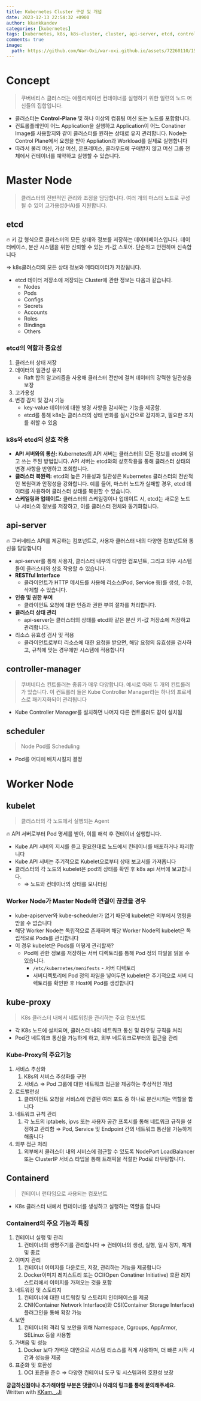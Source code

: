 ```yaml
---
title: Kubernetes Cluster 구성 및 개념
date: 2023-12-13 22:54:32 +0900
author: kkankkandev
categories: [kubernetes]
tags: [kubernetes, k8s, k8s-cluster, cluster, api-server, etcd, controller-management, scheduler, kubelet, kube-proxy, containerd, container]     # TAG names should always be lowercase
comments: true
image:
  path: https://github.com/War-Oxi/war-oxi.github.io/assets/72260110/15132279-4bc4-4f16-88c0-0d127fce6e9b
---
```

# Concept

> 쿠버네티스 클러스터는 애플리케이션  컨테이너를 실행하기 위한 일련의 노드 머신들의 집합입니다.
> 
- 클러스터는 **Control-Plane** 및 하나 이상의 컴퓨팅 머신 또는 노드를 포함합니다.
- 컨트롤플레인이 어느 Application을 실행하고 Application이 어느 Conatiner Image를 사용할지와 같이 클러스터를 원하는 상태로 유지 관리합니다. Node는 Control Plane에서 요청을 받아 Appliation과 Workload를 실제로 실행합니다
- 따라서 물리 머신, 가상 머신, 온프레미스, 클라우드에 구애받지 않고 머신 그룹 전체에서 컨테이너를 예약하고 실행할 수 있습니다.

# Master Node

> 클러스터의 전반적인 관리와 조정을 담당합니다. 여러 개의 마스터 노드로 구성될 수 있어 고가용성(HA)를 지원합니다.
> 

## etcd

<aside>
🔥 키 값 형식으로 클러스터의 모든 상태와 정보를 저장하는 데이터베이스입니다.
데이터베이스, 분산 시스템을 위한 신뢰할 수 있는 키-값 스토어. 단순하고 안전하며 신속합니다

⇒ k8s클러스터의 모든 상태 정보와 메타데이터가 저장됩니다.

</aside>

- etcd 데이터 저장소에 저장되는 Cluster에 관한 정보는 다음과 같습니다.
    - Nodes
    - Pods
    - Configs
    - Secrets
    - Accounts
    - Roles
    - Bindings
    - Others

### etcd의 역할과 중요성

1. 클러스터 상태 저장
2. 데이터의 일관성 유지
    -  Raft 합의 알고리즘을 사용해 클러스터 전반에 걸쳐 데이터의 강력한 일관성을 보장
3. 고가용성
4. 변경 감지 및 감시 기능
    - key-value 데이터에 대한 병경 사항을 감시하는 기능을 제공함.
    - etcd를 통해 k8s는 클러스터의 상태 변화를 실시간으로 감지하고, 필요한 조치를 취할 수 있음

### k8s와 etcd의 상호 작용

- **API 서버와의 통신:** Kubernetes의 API 서버는 클러스터의 모든 정보를 etcd에 읽고 쓰는 주된 방법입니다. API 서버는 etcd와의 상호작용을 통해 클러스터 상태의 변경 사항을 반영하고 조회합니다.
- **클러스터 복원력:** etcd의 높은 가용성과 일관성은 Kubernetes 클러스터의 전반적인 복원력과 안정성을 강화합니다. 예를 들어, 마스터 노드가 실패할 경우, etcd 데이터를 사용하여 클러스터 상태를 복원할 수 있습니다.
- **스케일링과 업데이트:** 클러스터의 스케일링이나 업데이트 시, etcd는 새로운 노드나 서비스의 정보를 저장하고, 이를 클러스터 전체와 동기화합니다.

## api-server

<aside>
🔥 쿠버네티스 API를 제공하는 컴포넌트로, 사용자 클러스터 내의 다양한 컴포넌트와 통신을 담당합니다

</aside>

- api-server를 통해 사용자, 클러스터 내부의 다양한 컴포넌트, 그리고 외부 시스템들이 클러스터와 상호 작용할 수 있습니다.
- **RESTful Interface**
    - 클라이언트가 HTTP 메서드를 사용해 리소스(Pod, Service 등)를 생성, 수정, 삭제할 수 있습니다.
- **인증 및 권한 부여**
    - 클라이언트 요청에 대한 인증과 권한 부여 절차를 처리합니다.
- **클러스터 상태 관리**
    - api-server는 클러스터의 상태를 etcd와 같은 분산 키-값 저장소에 저장하고 관리합니다.
- 리소스 유효성 검사 및 적용
    - 클라이언트로부터 리소스에 대한 요청을 받으면, 해당 요청의 유효성을 검사하고, 규칙에 맞는 경우에만 시스템에 적용합니다

## controller-manager

> 쿠버네티스 컨트롤러는 종류가 매우 다양합니다. 예시로 아래 두 개의 컨트롤러가 있습니다. 이 컨트롤러 들은 Kube Controller Manager라는 하나의 프로세스로 패키지화되어 관리됩니다
> 
- Kube Controller Manager를 설치하면 나머지 다른 컨트롤러도 같이 설치됨

## scheduler

> Node Pod를 Scheduling
> 
- Pod를 어디에 배치시킬지 결정

# Worker Node

## kubelet

> 클러스터의 각 노드에서 실행되는 Agent
> 

<aside>
🔥 API 서버로부터 Pod 명세를 받아, 이를 해석 후 컨테이너 실행합니다.

</aside>

- Kube API 서버의 지시를 듣고 필요한대로 노드에서 컨테이너를 배포하거나 파괴합니다
- Kube API 서버는 주기적으로 Kubelet으로부터 상태 보고서를 가져옵니다
- 클러스터의 각 노드의 kubelet은 pod의 상태를 확인 후 k8s api 서버에 보고합니다.
    - ⇒ 노드와 컨테이너의 상태를 모니터링

### Worker Node가 Master Node와 연결이 끊겼을 경우

- kube-apiserver와 kube-scheduler가 없기 때문에 kubelet은 외부에서 명령을 받을 수 없습니다
- 해당 Worker Node는 독립적으로 존재하며 해당 Worker Node의 kubelet은 독립적으로 Pods를 관리합니다
- 이 경우 kubelet은 Pods를 어떻게 관리할까?
    - Pod에 관한 정보를 저장하는 서버 디렉토리를 통해 Pod 정의 파일을 읽을 수 있습니다.
        - `/etc/kubernetes/menifests` - 서버 디렉토리
        - 서버디렉토리에 Pod 정의 파일을 넣어두면 kubelet은 주기적으로 서버 디렉토리를 확인한 후 Host에 Pod를 생성합니다

## kube-proxy

> K8s 클러스터 내에서 네트워킹을 관리하는 주요 컴포넌트
> 
- 각 K8s 노드에 설치되며, 클러스터 내의 네트워크 통신 및 라우팅 규칙을 처리
- Pod간 네트워크 통신을 가능하게 하고, 외부 네트워크로부터의 접근을 관리

### Kube-Proxy의 주요기능

1. 서비스 추상화
    1. K8s의 서비스 추상화를 구현
    2. 서비스 ⇒ Pod 그룹에 대한 네트워크 접근을 제공하는 추상적인 개념
2. 로드밸런싱
    1. 클러이언트 요청을 서비스에 연결된 여러 포드 중 하나로 분산시키는 역할을 합니다
3. 네트워크 규칙 관리
    1. 각 노드의 iptabels, ipvs 또는 사용자 공간 프록시를 통해 네트워크 규칙을 설정하고 관리함
    ⇒ Pod, Service 및 Endpoint 간의 네트워크 통신을 가능하게 해줍니다
4. 외부 접근 처리
    1. 외부에서 클러스터 내의 서비스에 접근할 수 있도록 NodePort LoadBalancer 또는 ClusterIP 서비스 타입을 통해 트래픽을 적절한 Pod로 라우팅합니다.

## Containerd

> 컨테이너 런타임으로 사용되는 컴포넌트
> 
- K8s 클러스터 내에서 컨테이너를 생성하고 실행하는 역할을 합니다

### Containerd의 주요 기능과 특징

1. 컨테이너 실행 및 관리
    1. 컨테이너의 생명주기를 관리합니다
    ⇒ 컨테이너의 생성, 실행, 일시 정지, 재개 및 종료
2. 이미지 관리
    1. 컨테이너 이미지를 다운로드, 저장, 관리하는 기능을 제공합니다
    2. Docker이미지 레지스트리 또는 OCI(Open Conatiner Initiative) 호환 레지스트리에서 이미지를 가져오는 것을 포함
3. 네트워킹 및 스토리지
    1. 컨테이너에 대한 네트워킹 및 스토리지 인터페이스를 제공
    2. CNI(Container Network Interface)와 CSI(Container Storage Interface) 플러그인을 통해 확장 가능
4. 보안
    1. 컨테이너의 격리 및 보안을 위해 Namespace, Cgroups, AppArmor, SELinux 등을 사용함
5. 가벼움 및 성능
    1. Docker 보다 가벼운 대안으로 시스템 리소스를 적게 사용하며, 더 빠른 시작 시간과 성능을 제공
6. 표준화 및 호환성
    1. OCI 표준을 준수 ⇒ 다양한 컨테이너 도구 및 시스템과의 호환성 보장


<strong>궁금하신점이나 추가해야할 부분은 댓글이나 아래의 링크를 통해 문의해주세요.</strong>   
Written with [KKam.\_\.Ji](https://www.instagram.com/kkam._.ji/)
